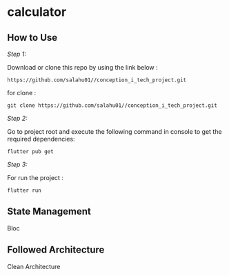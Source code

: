 # calculator

## How to Use 

*Step 1:*

Download or clone this repo by using the link below :

```
https://github.com/salahu01//conception_i_tech_project.git

```

for clone :

```
git clone https://github.com/salahu01//conception_i_tech_project.git

```

*Step 2:*


Go to project root and execute the following command in console to get the required dependencies: 

```
flutter pub get 
```


 *Step 3:*

For run the project :  
```
flutter run 
```


## State Management 

Bloc 
 
## Followed Architecture

Clean Architecture

